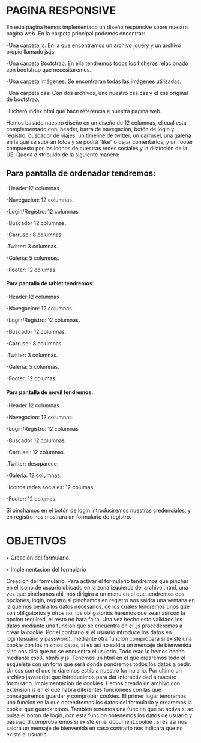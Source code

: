 # PAGINA RESPONSIVE

En esta pagina hemos implementado un diseño responsive sobre nuestra pagina web.
En la carpeta principal podemos encontrar:

-Una carpeta js: En la que encontramos un archivo jquery y un archivo propio llamado js.js.

-Una carpeta Bootstrap: En ella tendremos todos los ficheros relacionado con bootstrap que necesitaremos.

-Una carpeta imágenes: Se encontraran todas las imágenes utilizadas.

-Una carpeta css: Con dos archivos, uno nuestro css.css y el css original de bootstrap.

-Fichero index.html que hace referencia a nuestra pagina web.

Hemos basado nuestro diseño en un diseño de 12 columnas, el cual esta complementado con, header, barra de navegación, botón de login y registro, buscador de viajes, un timeline de twitter, un carrusel, una galería en la que se subirán fotos y se podrá “like” o dejar comentarios, y un footer compuesto por los iconos de nuestras redes sociales y la distinción de la UE. Queda distribuido de la siguiente manera:

## Para pantalla de ordenador tendremos:

-Header:12 columnas

-Navegacion: 12 columnas.

-Login/Registro: 12 columnas

-Buscador 12 columnas.

-Carrusel: 8 columnas.

.Twitter: 3 columnas.

-Galeria: 5 columnas.

-Footer: 12 columas.

#### Para pantalla de tablet tendremos:

-Header:12 columnas

-Navegacion: 12 columnas.

-Login/Registro: 12 columnas.

-Buscador 12 columnas.

-Carrusel: 8 columnas.

.Twitter: 3 columnas.

-Galeria: 5 columnas.

-Footer: 12 columas:


#### Para pantalla de movil tendremos:

-Header:12 columnas

-Navegacion: 12 columnas.

-Login/Registro: 12 columnas

-Buscador 12 columnas.

-Carrusel: 12 columnas.

.Twitter: desaparece.

-Galeria: 12 columnas.

-Iconos redes sociales: 12 columas.

-Footer: 12 columas.

Si pinchamos en el botón de login introduciremos nuestras credenciales, y en registro nos mostrara un formulario de registro.

# OBJETIVOS
•	Creación del formulario.

•	Implementacion del formulario

Creacion del formulario.
Para activar el formulario tendremos que pinchar en el icono de usuario ubicado en la zona izquierda del archivo .html, una vez que pinchamos ahi, nos dirigira a un menu en el que tendremos dos opciones, login, registro,si pinchamos en registro nos saldra una ventana en la que nos pedira los datos necesarios, de los cuales tendremos unos que son obligatorios y otros no, los obligatorios haremos que sean asi con la opcion required, el resto no hara falta. Una vez hecho esto validado los datos mediante una funcion que se encuentra en el .js procederemos a crear la cookie. Por el contrario si el usuario introduce los datos en login(usuario y password), mediante otra funcion comprobara si existe una cookie con los mismos datos, si es asi no saldra un mensaje de bienvenida sino nos dira que no se encuentra el usuario. Todo esto lo hemos hecho mediante css3, html5 y js. Tenemos un html en el que crearemos todo el esquelete con un form que será donde pondremos todos los datos a pedir. Un css con el que le daremos estilo a nuestro formulario. Por ultimo un archivo javascript que introducimos para dar interactividad a nuestro formulario.
Implementacion de cookies.
Hemos creado un archivo con extension js en el que habra diferentes funcionees con las que conseguiremos guardar y comprobar cookies. El primer lugar tendremos una funcion en la que obtendremos los datos del formulario y crearemos la cookie que guardaremos. Tambien tenemos una funcion que se activa si se pulsa el boton de login, con esta funcion obtenemos los datos de usuario y password comprobaremos si existe en el document.cookie , si es asi nos saldra un mensaje de bienvenida en caso contrario nos indicara que no existe el usuario.


